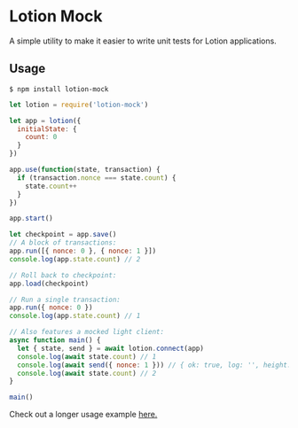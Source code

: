 # Lotion Mock

A simple utility to make it easier to write unit tests for Lotion applications.

## Usage

```
$ npm install lotion-mock
```

```js
let lotion = require('lotion-mock')

let app = lotion({
  initialState: {
    count: 0
  }
})

app.use(function(state, transaction) {
  if (transaction.nonce === state.count) {
    state.count++
  }
})

app.start()

let checkpoint = app.save()
// A block of transactions:
app.run([{ nonce: 0 }, { nonce: 1 }])
console.log(app.state.count) // 2

// Roll back to checkpoint:
app.load(checkpoint)

// Run a single transaction:
app.run({ nonce: 0 })
console.log(app.state.count) // 1

// Also features a mocked light client:
async function main() {
  let { state, send } = await lotion.connect(app)
  console.log(await state.count) // 1
  console.log(await send({ nonce: 1 })) // { ok: true, log: '', height: '2'}
  console.log(await state.count) // 2
}

main()
```

Check out a longer usage example [here.](https://github.com/nomic-io/lotion-mock/blob/master/test/counter.ts)
